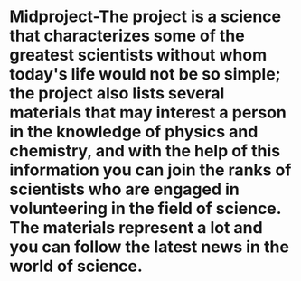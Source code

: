 # Midproject-The project is a science that characterizes some of the greatest scientists without whom today's life would not be so simple; the project also lists several materials that may interest a person in the knowledge of physics and chemistry, and with the help of this information you can join the ranks of scientists who are engaged in volunteering in the field of science. The materials represent a lot and you can follow the latest news in the world of science.
